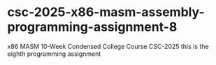 # csc-2025-x86-masm-assembly-programming-assignment-8
x86 MASM 10-Week Condensed College Course CSC-2025 this is the eighth programming assignment
